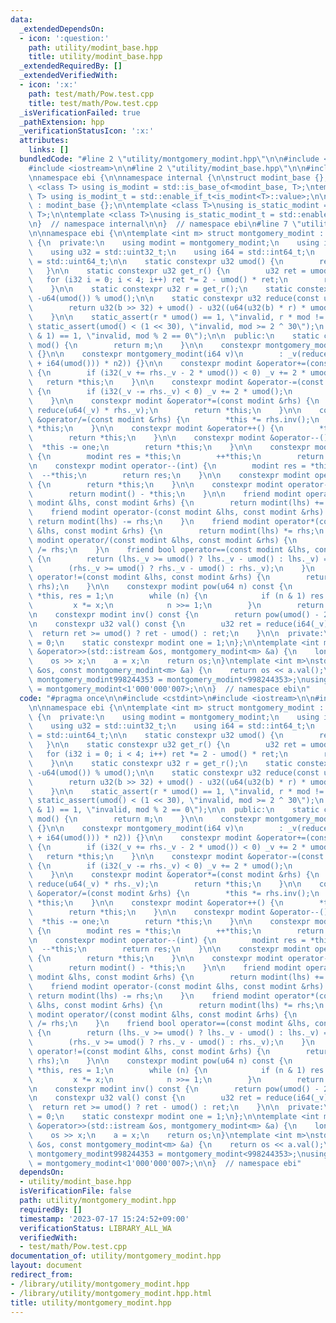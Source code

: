 ```yaml
---
data:
  _extendedDependsOn:
  - icon: ':question:'
    path: utility/modint_base.hpp
    title: utility/modint_base.hpp
  _extendedRequiredBy: []
  _extendedVerifiedWith:
  - icon: ':x:'
    path: test/math/Pow.test.cpp
    title: test/math/Pow.test.cpp
  _isVerificationFailed: true
  _pathExtension: hpp
  _verificationStatusIcon: ':x:'
  attributes:
    links: []
  bundledCode: "#line 2 \"utility/montgomery_modint.hpp\"\n\n#include <cstdint>\n\
    #include <iostream>\n\n#line 2 \"utility/modint_base.hpp\"\n\n#include <type_traits>\n\
    \nnamespace ebi {\n\nnamespace internal {\n\nstruct modint_base {};\n\ntemplate\
    \ <class T> using is_modint = std::is_base_of<modint_base, T>;\ntemplate <class\
    \ T> using is_modint_t = std::enable_if_t<is_modint<T>::value>;\n\nstruct static_modint_base\
    \ : modint_base {};\n\ntemplate <class T>\nusing is_static_modint = std::is_base_of<internal::static_modint_base,\
    \ T>;\n\ntemplate <class T>\nusing is_static_modint_t = std::enable_if_t<is_static_modint<T>::value>;\n\
    \n}  // namespace internal\n\n}  // namespace ebi\n#line 7 \"utility/montgomery_modint.hpp\"\
    \n\nnamespace ebi {\n\ntemplate <int m> struct montgomery_modint : internal::static_modint_base\
    \ {\n  private:\n    using modint = montgomery_modint;\n    using i32 = std::int32_t;\n\
    \    using u32 = std::uint32_t;\n    using i64 = std::int64_t;\n    using u64\
    \ = std::uint64_t;\n\n    static constexpr u32 umod() {\n        return m;\n \
    \   }\n\n    static constexpr u32 get_r() {\n        u32 ret = umod();\n     \
    \   for (i32 i = 0; i < 4; i++) ret *= 2 - umod() * ret;\n        return ret;\n\
    \    }\n\n    static constexpr u32 r = get_r();\n    static constexpr u32 n2 =\
    \ -u64(umod()) % umod();\n\n    static constexpr u32 reduce(const u64 &b) {\n\
    \        return u32(b >> 32) + umod() - u32((u64(u32(b) * r) * umod()) >> 32);\n\
    \    }\n\n    static_assert(r * umod() == 1, \"invalid, r * mod != 1\");\n   \
    \ static_assert(umod() < (1 << 30), \"invalid, mod >= 2 ^ 30\");\n    static_assert((umod()\
    \ & 1) == 1, \"invalid, mod % 2 == 0\");\n\n  public:\n    static constexpr int\
    \ mod() {\n        return m;\n    }\n\n    constexpr montgomery_modint() : _v(0)\
    \ {}\n\n    constexpr montgomery_modint(i64 v)\n        : _v(reduce((v % i64(umod())\
    \ + i64(umod())) * n2)) {}\n\n    constexpr modint &operator+=(const modint &rhs)\
    \ {\n        if (i32(_v += rhs._v - 2 * umod()) < 0) _v += 2 * umod();\n     \
    \   return *this;\n    }\n\n    constexpr modint &operator-=(const modint &rhs)\
    \ {\n        if (i32(_v -= rhs._v) < 0) _v += 2 * umod();\n        return *this;\n\
    \    }\n\n    constexpr modint &operator*=(const modint &rhs) {\n        _v =\
    \ reduce(u64(_v) * rhs._v);\n        return *this;\n    }\n\n    constexpr modint\
    \ &operator/=(const modint &rhs) {\n        *this *= rhs.inv();\n        return\
    \ *this;\n    }\n\n    constexpr modint &operator++() {\n        *this += one;\n\
    \        return *this;\n    }\n\n    constexpr modint &operator--() {\n      \
    \  *this -= one;\n        return *this;\n    }\n\n    constexpr modint operator++(int)\
    \ {\n        modint res = *this;\n        ++*this;\n        return res;\n    }\n\
    \n    constexpr modint operator--(int) {\n        modint res = *this;\n      \
    \  --*this;\n        return res;\n    }\n\n    constexpr modint operator+() const\
    \ {\n        return *this;\n    }\n\n    constexpr modint operator-() const {\n\
    \        return modint() - *this;\n    }\n\n    friend modint operator+(const\
    \ modint &lhs, const modint &rhs) {\n        return modint(lhs) += rhs;\n    }\n\
    \    friend modint operator-(const modint &lhs, const modint &rhs) {\n       \
    \ return modint(lhs) -= rhs;\n    }\n    friend modint operator*(const modint\
    \ &lhs, const modint &rhs) {\n        return modint(lhs) *= rhs;\n    }\n    friend\
    \ modint operator/(const modint &lhs, const modint &rhs) {\n        return modint(lhs)\
    \ /= rhs;\n    }\n    friend bool operator==(const modint &lhs, const modint &rhs)\
    \ {\n        return (lhs._v >= umod() ? lhs._v - umod() : lhs._v) ==\n       \
    \        (rhs._v >= umod() ? rhs._v - umod() : rhs._v);\n    }\n    friend bool\
    \ operator!=(const modint &lhs, const modint &rhs) {\n        return !(lhs ==\
    \ rhs);\n    }\n\n    constexpr modint pow(u64 n) const {\n        modint x =\
    \ *this, res = 1;\n        while (n) {\n            if (n & 1) res *= x;\n   \
    \         x *= x;\n            n >>= 1;\n        }\n        return res;\n    }\n\
    \n    constexpr modint inv() const {\n        return pow(umod() - 2);\n    }\n\
    \n    constexpr u32 val() const {\n        u32 ret = reduce(i64(_v));\n      \
    \  return ret >= umod() ? ret - umod() : ret;\n    }\n\n  private:\n    u32 _v\
    \ = 0;\n    static constexpr modint one = 1;\n};\n\ntemplate <int m>\nstd::istream\
    \ &operator>>(std::istream &os, montgomery_modint<m> &a) {\n    long long x;\n\
    \    os >> x;\n    a = x;\n    return os;\n}\ntemplate <int m>\nstd::ostream &operator<<(std::ostream\
    \ &os, const montgomery_modint<m> &a) {\n    return os << a.val();\n}\n\nusing\
    \ montgomery_modint998244353 = montgomery_modint<998244353>;\nusing montgomery_modint1000000007\
    \ = montgomery_modint<1'000'000'007>;\n\n}  // namespace ebi\n"
  code: "#pragma once\n\n#include <cstdint>\n#include <iostream>\n\n#include \"../utility/modint_base.hpp\"\
    \n\nnamespace ebi {\n\ntemplate <int m> struct montgomery_modint : internal::static_modint_base\
    \ {\n  private:\n    using modint = montgomery_modint;\n    using i32 = std::int32_t;\n\
    \    using u32 = std::uint32_t;\n    using i64 = std::int64_t;\n    using u64\
    \ = std::uint64_t;\n\n    static constexpr u32 umod() {\n        return m;\n \
    \   }\n\n    static constexpr u32 get_r() {\n        u32 ret = umod();\n     \
    \   for (i32 i = 0; i < 4; i++) ret *= 2 - umod() * ret;\n        return ret;\n\
    \    }\n\n    static constexpr u32 r = get_r();\n    static constexpr u32 n2 =\
    \ -u64(umod()) % umod();\n\n    static constexpr u32 reduce(const u64 &b) {\n\
    \        return u32(b >> 32) + umod() - u32((u64(u32(b) * r) * umod()) >> 32);\n\
    \    }\n\n    static_assert(r * umod() == 1, \"invalid, r * mod != 1\");\n   \
    \ static_assert(umod() < (1 << 30), \"invalid, mod >= 2 ^ 30\");\n    static_assert((umod()\
    \ & 1) == 1, \"invalid, mod % 2 == 0\");\n\n  public:\n    static constexpr int\
    \ mod() {\n        return m;\n    }\n\n    constexpr montgomery_modint() : _v(0)\
    \ {}\n\n    constexpr montgomery_modint(i64 v)\n        : _v(reduce((v % i64(umod())\
    \ + i64(umod())) * n2)) {}\n\n    constexpr modint &operator+=(const modint &rhs)\
    \ {\n        if (i32(_v += rhs._v - 2 * umod()) < 0) _v += 2 * umod();\n     \
    \   return *this;\n    }\n\n    constexpr modint &operator-=(const modint &rhs)\
    \ {\n        if (i32(_v -= rhs._v) < 0) _v += 2 * umod();\n        return *this;\n\
    \    }\n\n    constexpr modint &operator*=(const modint &rhs) {\n        _v =\
    \ reduce(u64(_v) * rhs._v);\n        return *this;\n    }\n\n    constexpr modint\
    \ &operator/=(const modint &rhs) {\n        *this *= rhs.inv();\n        return\
    \ *this;\n    }\n\n    constexpr modint &operator++() {\n        *this += one;\n\
    \        return *this;\n    }\n\n    constexpr modint &operator--() {\n      \
    \  *this -= one;\n        return *this;\n    }\n\n    constexpr modint operator++(int)\
    \ {\n        modint res = *this;\n        ++*this;\n        return res;\n    }\n\
    \n    constexpr modint operator--(int) {\n        modint res = *this;\n      \
    \  --*this;\n        return res;\n    }\n\n    constexpr modint operator+() const\
    \ {\n        return *this;\n    }\n\n    constexpr modint operator-() const {\n\
    \        return modint() - *this;\n    }\n\n    friend modint operator+(const\
    \ modint &lhs, const modint &rhs) {\n        return modint(lhs) += rhs;\n    }\n\
    \    friend modint operator-(const modint &lhs, const modint &rhs) {\n       \
    \ return modint(lhs) -= rhs;\n    }\n    friend modint operator*(const modint\
    \ &lhs, const modint &rhs) {\n        return modint(lhs) *= rhs;\n    }\n    friend\
    \ modint operator/(const modint &lhs, const modint &rhs) {\n        return modint(lhs)\
    \ /= rhs;\n    }\n    friend bool operator==(const modint &lhs, const modint &rhs)\
    \ {\n        return (lhs._v >= umod() ? lhs._v - umod() : lhs._v) ==\n       \
    \        (rhs._v >= umod() ? rhs._v - umod() : rhs._v);\n    }\n    friend bool\
    \ operator!=(const modint &lhs, const modint &rhs) {\n        return !(lhs ==\
    \ rhs);\n    }\n\n    constexpr modint pow(u64 n) const {\n        modint x =\
    \ *this, res = 1;\n        while (n) {\n            if (n & 1) res *= x;\n   \
    \         x *= x;\n            n >>= 1;\n        }\n        return res;\n    }\n\
    \n    constexpr modint inv() const {\n        return pow(umod() - 2);\n    }\n\
    \n    constexpr u32 val() const {\n        u32 ret = reduce(i64(_v));\n      \
    \  return ret >= umod() ? ret - umod() : ret;\n    }\n\n  private:\n    u32 _v\
    \ = 0;\n    static constexpr modint one = 1;\n};\n\ntemplate <int m>\nstd::istream\
    \ &operator>>(std::istream &os, montgomery_modint<m> &a) {\n    long long x;\n\
    \    os >> x;\n    a = x;\n    return os;\n}\ntemplate <int m>\nstd::ostream &operator<<(std::ostream\
    \ &os, const montgomery_modint<m> &a) {\n    return os << a.val();\n}\n\nusing\
    \ montgomery_modint998244353 = montgomery_modint<998244353>;\nusing montgomery_modint1000000007\
    \ = montgomery_modint<1'000'000'007>;\n\n}  // namespace ebi"
  dependsOn:
  - utility/modint_base.hpp
  isVerificationFile: false
  path: utility/montgomery_modint.hpp
  requiredBy: []
  timestamp: '2023-07-17 15:24:52+09:00'
  verificationStatus: LIBRARY_ALL_WA
  verifiedWith:
  - test/math/Pow.test.cpp
documentation_of: utility/montgomery_modint.hpp
layout: document
redirect_from:
- /library/utility/montgomery_modint.hpp
- /library/utility/montgomery_modint.hpp.html
title: utility/montgomery_modint.hpp
---
```

